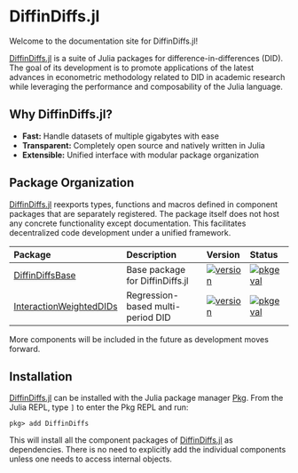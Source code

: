 # DiffinDiffs.jl

Welcome to the documentation site for DiffinDiffs.jl!

[DiffinDiffs.jl](https://github.com/JuliaDiffinDiffs/DiffinDiffs.jl)
is a suite of Julia packages for difference-in-differences (DID).
The goal of its development is to promote applications of
the latest advances in econometric methodology related to DID in academic research
while leveraging the performance and composability of the Julia language.

## Why DiffinDiffs.jl?

- **Fast:** Handle datasets of multiple gigabytes with ease
- **Transparent:** Completely open source and natively written in Julia
- **Extensible:** Unified interface with modular package organization

## Package Organization

[DiffinDiffs.jl](https://github.com/JuliaDiffinDiffs/DiffinDiffs.jl)
reexports types, functions and macros defined in
component packages that are separately registered.
The package itself does not host any concrete functionality except documentation.
This facilitates decentralized code development under a unified framework.

| Package | Description | Version | Status |
|:--------|:------------|:--------|:-------|
[DiffinDiffsBase](https://github.com/JuliaDiffinDiffs/DiffinDiffs.jl/tree/master/lib/DiffinDiffsBase) | Base package for DiffinDiffs.jl | [![version](https://juliahub.com/docs/DiffinDiffsBase/version.svg)](https://juliahub.com/ui/Packages/DiffinDiffsBase/AGMId) | [![pkgeval](https://juliahub.com/docs/DiffinDiffsBase/pkgeval.svg)](https://juliahub.com/ui/Packages/DiffinDiffsBase/AGMId) |
[InteractionWeightedDIDs](https://github.com/JuliaDiffinDiffs/DiffinDiffs.jl/tree/master/lib/InteractionWeightedDIDs) | Regression-based multi-period DID | [![version](https://juliahub.com/docs/InteractionWeightedDIDs/version.svg)](https://juliahub.com/ui/Packages/InteractionWeightedDIDs/Vf93d) | [![pkgeval](https://juliahub.com/docs/InteractionWeightedDIDs/pkgeval.svg)](https://juliahub.com/ui/Packages/InteractionWeightedDIDs/Vf93d) |

More components will be included in the future as development moves forward.

## Installation

[DiffinDiffs.jl](https://github.com/JuliaDiffinDiffs/DiffinDiffs.jl)
can be installed with the Julia package manager
[Pkg](https://docs.julialang.org/en/v1/stdlib/Pkg/).
From the Julia REPL, type `]` to enter the Pkg REPL and run:

```
pkg> add DiffinDiffs
```

This will install all the component packages of
[DiffinDiffs.jl](https://github.com/JuliaDiffinDiffs/DiffinDiffs.jl)
as dependencies.
There is no need to explicitly add the individual components
unless one needs to access internal objects.
